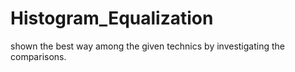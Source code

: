# Histogram_Equalization
shown the best way among the given technics by investigating the comparisons.
